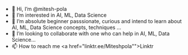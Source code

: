 - 👋 Hi, I’m @mitesh-pola
- 👀 I’m interested in AI, ML, Data Science
- 🌱 I’m absolute beginner passsionate, curious and intend to learn about AI, ML, Data Science concepts, techniques ...
- 💞️ I’m looking to collaborate with one who can help in AI, ML, Data Science...
- 📫 How to reach me <a href="linktr.ee/Miteshpola"">Linktr</a>

<!---
mitesh-pola/mitesh-pola is a ✨ special ✨ repository because its `README.md` (this file) appears on your GitHub profile.
You can click the Preview link to take a look at your changes.
--->
